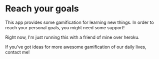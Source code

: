 # Reach your goals #

This app provides some gamification for learning new things. 
In order to reach your personal goals, you might need some support!

Right now, I'm just running this with a friend of mine over heroku.

If you've got ideas for more awesome gamification of our daily lives, contact me!
